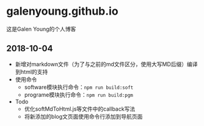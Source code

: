 # galenyoung.github.io

这是Galen Young的个人博客

## 2018-10-04
* 新增对markdown文件（为了与之前的md文件区分，使用大写MD后缀）编译到html的支持
* 使用命令
	* software模块执行命令：`npm run build:soft`
	* programe模块执行命令：`npm run build:pgm`
* Todo
	* 优化softMdToHtml.js等文件中的callback写法
	* 将新添加的blog文页面使用命令行添加到导航页面